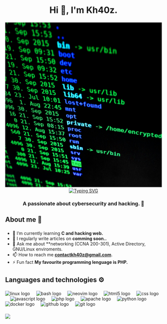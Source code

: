 <h1 align="center">Hi 👋, I'm Kh40z.</h1>

###

<div align="center">
  <img height="530" src="https://raw.githubusercontent.com/kh40zz/kh40zz/refs/heads/main/img/image.jpg"  />
</div>

<div align="center">
  <a href="https://git.io/typing-svg"><img src="https://readme-typing-svg.herokuapp.com?font=Fira+Code&duration=900&pause=1000&color=00FF41&random=true&width=435&lines=index.php%3Fid%3D1'%2520or1%3D1--%2520-;%24(tr+'!-%7D'+'*-%7D-%2B'%3C%3C%3Cn_fXd%5C%60);%3Cimg+src%3D%22PWNED%22+onerror%3D%22alert(1)%22%3E;%2F..%2F..%2F..%2F..%2F..%2Fetc%2Fpasswd;%24%7B7*7%7D" alt="Typing SVG" /></a>
</div>

###

<h3 align="center">A passionate about cybersecurity and hacking. 🔏</h3>

###

<h2 align="left">About me 🧩</h2>

###

- 🌱 I’m currently learning **C and hacking web.**
- 📝 I regularly write articles on **comming soon..**
- 💬 Ask me about **networking (CCNA 200-301), Active Directory, GNU/Linux enviroments.
- 📫 How to reach me **contactkh40z@gmail.com**.
- ⚡ Fun fact **My favourite programming lenguage is PHP.**


###

<h2 align="left">Languages and technologies ⚙️</h2>

###

<div align="left">
  <img src="https://cdn.jsdelivr.net/gh/devicons/devicon/icons/linux/linux-original.svg" height="40" alt="linux logo"  />
  <img width="12" />
  <img src="https://cdn.simpleicons.org/gnubash/4EAA25" height="40" alt="bash logo"  />
  <img width="12" />
  <img src="https://skillicons.dev/icons?i=neovim" height="40" alt="neovim logo"  />
  <img width="12" />
  <img src="https://cdn.simpleicons.org/html5/E34F26" height="40" alt="html5 logo"  />
  <img width="12" />
  <img src="https://cdn.jsdelivr.net/gh/devicons/devicon/icons/css3/css3-original.svg" height="40" alt="css logo"  />
  <img width="12" />
  <img src="https://cdn.simpleicons.org/javascript/F7DF1E" height="40" alt="javascript logo"  />
  <img width="12" />
  <img src="https://cdn.simpleicons.org/php/777BB4" height="40" alt="php logo"  />
  <img width="12" />
  <img src="https://cdn.jsdelivr.net/gh/devicons/devicon/icons/apache/apache-original.svg" height="40" alt="apache logo"  />
  <img width="12" />
  <img src="https://cdn.jsdelivr.net/gh/devicons/devicon/icons/python/python-original.svg" height="40" alt="python logo"  />
  <img width="12" />
  <img src="https://cdn.simpleicons.org/docker/2496ED" height="40" alt="docker logo"  />
  <img width="12" />
  <img src="https://skillicons.dev/icons?i=github" height="40" alt="github logo"  />
  <img width="12" />
  <img src="https://cdn.simpleicons.org/git/F05032" height="40" alt="git logo"  />
</div>

###

<img src="https://wakatime.com/share/@0550ec29-4d3e-4321-83aa-e4c354a833a8/b01201dd-2f6d-4bcc-91e8-a9028c79f748.svg">
